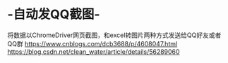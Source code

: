 # -自动发QQ截图-
将数据以ChromeDriver网页截图，和excel转图片两种方式发送给QQ好友或者QQ群
https://www.cnblogs.com/dcb3688/p/4608047.html
https://blog.csdn.net/clean_water/article/details/56289060
